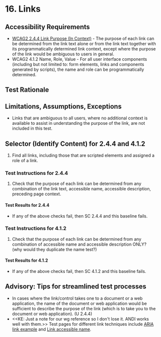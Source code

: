 # 16. Links 

## Accessibility Requirements
* [WCAG2 2.4.4 Link Purpose (In Context)](https://www.w3.org/TR/UNDERSTANDING-WCAG20/navigation-mechanisms-refs.html) - The purpose of each link can be determined from the link text alone or from the link text together with its programmatically determined link context, except where the purpose of the link would be ambiguous to users in general.
* WCAG2 4.1.2 Name, Role, Value - For all user interface components (including but not limited to: form elements, links and components generated by scripts), the name and role can be programmatically determined.

## Test Rationale

## Limitations, Assumptions, Exceptions
* Links that are ambiguous to all users, where no additional context is available to assist in understanding the purpose of the link, are not included in this test. 

## Selector (Identify Content) for 2.4.4 and 4.1.2
1. Find all links, including those that are scripted elements and assigned a role of a link.

### Test Instructions for 2.4.4
1. Check that the purpose of each link can be determined from any combination of the link text, accessible name, accessible description, preceding page context.
#### Test Results for 2.4.4
* If any of the above checks fail, then SC 2.4.4 and this baseline fails.

### Test Instructions for 4.1.2
1. Check that the purpose of each link can be determined from any combination of accessible name and accessible description ONLY? (why would they duplicate the name test?)
#### Test Results for 4.1.2
* If any of the above checks fail, then SC 4.1.2 and this baseline fails.

## Advisory: Tips for streamlined test processes
* In cases where the link/control takes one to a document or a web application, the name of the document or web application would be sufficient to describe the purpose of the link (which is to take you to the document or web application). (U 2.4.4)
* <<KE: Just a note for our wg reference so I don't lose it. ANDI works well with them.>> Test pages for different link techniques include [ARIA link example](https://www.w3.org/TR/2016/WD-wai-aria-practices-1.1-20161214/examples/link/link.html) and [Link accessible name](http://not.webaccessibility.com/link-accessible-name.html).  
